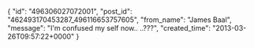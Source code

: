  {
   "id": "496306027072001",
   "post_id": "462493170453287_496116653757605",
   "from_name": "James Baal",
   "message": "I'm confused my self now.. ..???",
   "created_time": "2013-03-26T09:57:22+0000"
 }
